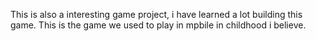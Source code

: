 This is also a interesting game project, i have learned a lot building this game.
This is the game we used to play in mpbile in childhood i believe.
